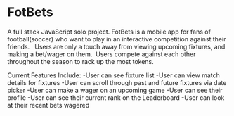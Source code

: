# FotBets

A full stack JavaScript solo project.
FotBets is a mobile app for fans of football(soccer) who want to play in an interactive competition against their friends.   Users are only a touch away from viewing upcoming fixtures, and making a bet/wager on them.  Users compete against each other throughout the season to rack up the most tokens.

Current Features Include: 
-User can see fixture list
-User can view match details for fixtures
-User can scroll through past and future fixtures via date picker 
-User can make a wager on an upcoming game
-User can see their profile 
-User can see their current rank on the Leaderboard
-User can look at their recent bets wagered 

